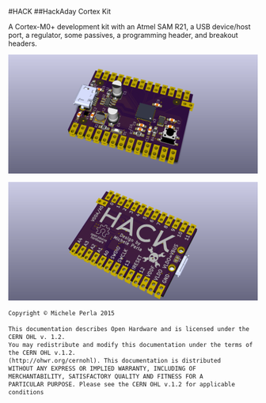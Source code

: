 #HACK
##HackAday Cortex Kit

A Cortex-M0+ development kit with an Atmel SAM R21, a USB device/host port, a regulator, some passives, a programming header, and breakout headers.

![HACK top](https://github.com/MickMad/HACK/blob/master/graphics/hack01.png)

![HACK bottom](https://github.com/MickMad/HACK/blob/master/graphics/hack02.png)

```
Copyright © Michele Perla 2015

This documentation describes Open Hardware and is licensed under the CERN OHL v. 1.2.
You may redistribute and modify this documentation under the terms of the CERN OHL v.1.2. 
(http://ohwr.org/cernohl). This documentation is distributed
WITHOUT ANY EXPRESS OR IMPLIED WARRANTY, INCLUDING OF
MERCHANTABILITY, SATISFACTORY QUALITY AND FITNESS FOR A
PARTICULAR PURPOSE. Please see the CERN OHL v.1.2 for applicable
conditions
```
